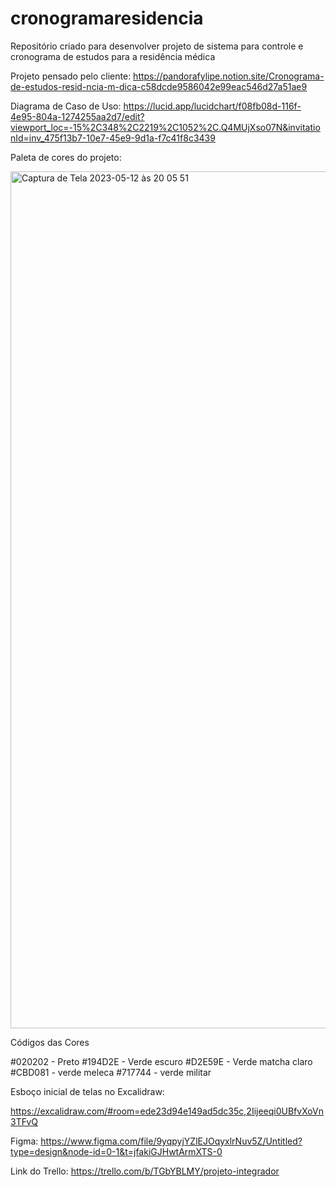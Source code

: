 # cronogramaresidencia
Repositório criado para desenvolver projeto de sistema para controle e cronograma de estudos para a residência médica

Projeto pensado pelo cliente: https://pandorafylipe.notion.site/Cronograma-de-estudos-resid-ncia-m-dica-c58dcde9586042e99eac546d27a51ae9

Diagrama de Caso de Uso: https://lucid.app/lucidchart/f08fb08d-116f-4e95-804a-1274255aa2d7/edit?viewport_loc=-15%2C348%2C2219%2C1052%2C.Q4MUjXso07N&invitationId=inv_475f13b7-10e7-45e9-9d1a-f7c41f8c3439

Paleta de cores do projeto: 

<img width="1371" alt="Captura de Tela 2023-05-12 às 20 05 51" src="https://github.com/marcellacstr/cronogramaresidencia/assets/112347434/2cdc79fb-e784-4975-a254-93bc04fd5e27">

Códigos das Cores 

#020202 - Preto
#194D2E - Verde escuro
#D2E59E - Verde matcha claro
#CBD081 - verde meleca
#717744 - verde militar 

Esboço inicial de telas no Excalidraw: 

https://excalidraw.com/#room=ede23d94e149ad5dc35c,2Iijeeqi0UBfvXoVn3TFvQ

Figma: https://www.figma.com/file/9yqpyjYZlEJOqyxlrNuv5Z/Untitled?type=design&node-id=0-1&t=jfakiGJHwtArmXTS-0

Link do Trello: https://trello.com/b/TGbYBLMY/projeto-integrador

